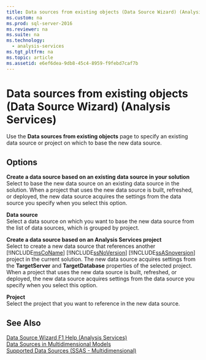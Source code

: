 ```yaml
---
title: Data sources from existing objects (Data Source Wizard) (Analysis Services)
ms.custom: na
ms.prod: sql-server-2016
ms.reviewer: na
ms.suite: na
ms.technology: 
  - analysis-services
ms.tgt_pltfrm: na
ms.topic: article
ms.assetid: e6ef6dea-9db8-45c4-8959-f9febd7caf7b
---
```

# Data sources from existing objects (Data Source Wizard) (Analysis Services)
  Use the **Data sources from existing objects** page to specify an existing data source or project on which to base the new data source.  
  
## Options  
 **Create a data source based on an existing data source in your solution**  
 Select to base the new data source on an existing data source in the solution. When a project that uses the new data source is built, refreshed, or deployed, the new data source acquires the settings from the data source you specify when you select this option.  
  
 **Data source**  
 Select a data source on which you want to base the new data source from the list of data sources, which is grouped by project.  
  
 **Create a data source based on an Analysis Services project**  
 Select to create a new data source that references another [!INCLUDE[msCoName](../../Token/Other/msCoName_md.md)] [!INCLUDE[ssNoVersion](../../Token/Other/ssNoVersion_md.md)] [!INCLUDE[ssASnoversion](../../Token/Other/ssASnoversion_md.md)] project in the current solution. The new data source acquires settings from the **TargetServer** and **TargetDatabase** properties of the selected project. When a project that uses the new data source is built, refreshed, or deployed, the new data source acquires settings from the data source you specify when you select this option.  
  
 **Project**  
 Select the project that you want to reference in the new data source.  
  
## See Also  
 [Data Source Wizard F1 Help &#40;Analysis Services&#41;](../../Topics/TopicNameNotContainA/Data-Source-Wizard-F1-Help--Analysis-Services-.md)   
 [Data Sources in Multidimensional Models](../../Topics/TopicNameNotContainA/Data-Sources-in-Multidimensional-Models.md)   
 [Supported Data Sources &#40;SSAS - Multidimensional&#41;](../../Topics/TopicNameNotContainA/Supported-Data-Sources--SSAS---Multidimensional-.md)  
  
  